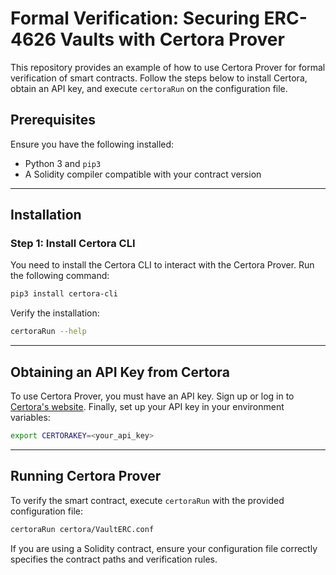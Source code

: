 
# Formal Verification: Securing ERC-4626 Vaults with Certora Prover 

This repository provides an example of how to use Certora Prover for formal verification of smart contracts. Follow the steps below to install Certora, obtain an API key, and execute `certoraRun` on the configuration file.

## Prerequisites

Ensure you have the following installed:
- Python 3 and `pip3`
- A Solidity compiler compatible with your contract version

---

## Installation

### Step 1: Install Certora CLI

You need to install the Certora CLI to interact with the Certora Prover. Run the following command:

```sh
pip3 install certora-cli
```

Verify the installation:

```sh
certoraRun --help
```

---

## Obtaining an API Key from Certora

To use Certora Prover, you must have an API key. Sign up or log in to [Certora's website](https://certora.com/). Finally, set up your API key in your environment variables:

```sh
export CERTORAKEY=<your_api_key>
```


---

## Running Certora Prover

To verify the smart contract, execute `certoraRun` with the provided configuration file:

```sh
certoraRun certora/VaultERC.conf
```

If you are using a Solidity contract, ensure your configuration file correctly specifies the contract paths and verification rules.



